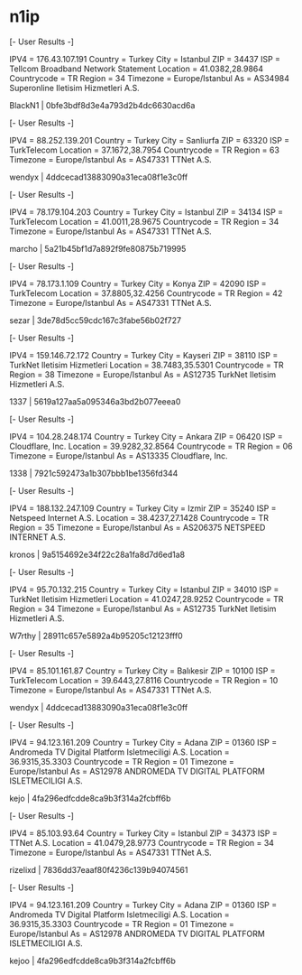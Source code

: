 # n1ip

[- User Results -]

IPV4 = 176.43.107.191
Country = Turkey
City = Istanbul
ZIP = 34437
ISP = Tellcom Broadband Network Statement
Location = 41.0382,28.9864
Countrycode = TR
Region = 34
Timezone = Europe/Istanbul
As = AS34984 Superonline Iletisim Hizmetleri A.S.

BlackN1 | 0bfe3bdf8d3e4a793d2b4dc6630acd6a

[- User Results -]

IPV4 = 88.252.139.201
Country = Turkey
City = Sanliurfa
ZIP = 63320
ISP = TurkTelecom
Location = 37.1672,38.7954
Countrycode = TR
Region = 63
Timezone = Europe/Istanbul
As = AS47331 TTNet A.S.

wendyx | 4ddcecad13883090a31eca08f1e3c0ff

[- User Results -]

IPV4 = 78.179.104.203
Country = Turkey
City = Istanbul
ZIP = 34134
ISP = TurkTelecom
Location = 41.0011,28.9675
Countrycode = TR
Region = 34
Timezone = Europe/Istanbul
As = AS47331 TTNet A.S.

marcho | 5a21b45bf1d7a892f9fe80875b719995

[- User Results -]

IPV4 = 78.173.1.109
Country = Turkey
City = Konya
ZIP = 42090
ISP = TurkTelecom
Location = 37.8805,32.4256
Countrycode = TR
Region = 42
Timezone = Europe/Istanbul
As = AS47331 TTNet A.S.

sezar | 3de78d5cc59cdc167c3fabe56b02f727

[- User Results -]

IPV4 = 159.146.72.172
Country = Turkey
City = Kayseri
ZIP = 38110
ISP = TurkNet Iletisim Hizmetleri
Location = 38.7483,35.5301
Countrycode = TR
Region = 38
Timezone = Europe/Istanbul
As = AS12735 TurkNet Iletisim Hizmetleri A.S.

1337 | 5619a127aa5a095346a3bd2b077eeea0

[- User Results -]

IPV4 = 104.28.248.174
Country = Turkey
City = Ankara
ZIP = 06420
ISP = Cloudflare, Inc.
Location = 39.9282,32.8564
Countrycode = TR
Region = 06
Timezone = Europe/Istanbul
As = AS13335 Cloudflare, Inc.

1338 | 7921c592473a1b307bbb1be1356fd344

[- User Results -]

IPV4 = 188.132.247.109
Country = Turkey
City = Izmir
ZIP = 35240
ISP = Netspeed Internet A.S.
Location = 38.4237,27.1428
Countrycode = TR
Region = 35
Timezone = Europe/Istanbul
As = AS206375 NETSPEED INTERNET A.S.

kronos | 9a5154692e34f22c28a1fa8d7d6ed1a8

[- User Results -]

IPV4 = 95.70.132.215
Country = Turkey
City = Istanbul
ZIP = 34010
ISP = TurkNet Iletisim Hizmetleri
Location = 41.0247,28.9252
Countrycode = TR
Region = 34
Timezone = Europe/Istanbul
As = AS12735 TurkNet Iletisim Hizmetleri A.S.

W7rthy | 28911c657e5892a4b95205c12123fff0

[- User Results -]

IPV4 = 85.101.161.87
Country = Turkey
City = Balıkesir
ZIP = 10100
ISP = TurkTelecom
Location = 39.6443,27.8116
Countrycode = TR
Region = 10
Timezone = Europe/Istanbul
As = AS47331 TTNet A.S.

wendyx | 4ddcecad13883090a31eca08f1e3c0ff

[- User Results -]

IPV4 = 94.123.161.209
Country = Turkey
City = Adana
ZIP = 01360
ISP = Andromeda TV Digital Platform Isletmeciligi A.S.
Location = 36.9315,35.3303
Countrycode = TR
Region = 01
Timezone = Europe/Istanbul
As = AS12978 ANDROMEDA TV DIGITAL PLATFORM ISLETMECILIGI A.S.

kejo | 4fa296edfcdde8ca9b3f314a2fcbff6b

[- User Results -]

IPV4 = 85.103.93.64
Country = Turkey
City = Istanbul
ZIP = 34373
ISP = TTNet A.S.
Location = 41.0479,28.9773
Countrycode = TR
Region = 34
Timezone = Europe/Istanbul
As = AS47331 TTNet A.S.

rizelixd | 7836dd37eaaf80f4236c139b94074561

[- User Results -]

IPV4 = 94.123.161.209
Country = Turkey
City = Adana
ZIP = 01360
ISP = Andromeda TV Digital Platform Isletmeciligi A.S.
Location = 36.9315,35.3303
Countrycode = TR
Region = 01
Timezone = Europe/Istanbul
As = AS12978 ANDROMEDA TV DIGITAL PLATFORM ISLETMECILIGI A.S.

kejoo | 4fa296edfcdde8ca9b3f314a2fcbff6b

